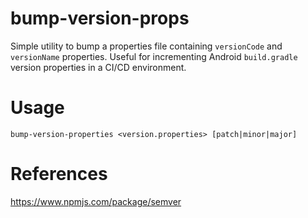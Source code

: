 bump-version-props
===

Simple utility to bump a properties file containing `versionCode` and `versionName` properties.
Useful for incrementing Android `build.gradle` version properties in a CI/CD environment.

# Usage

```
bump-version-properties <version.properties> [patch|minor|major]
```

# References
https://www.npmjs.com/package/semver
